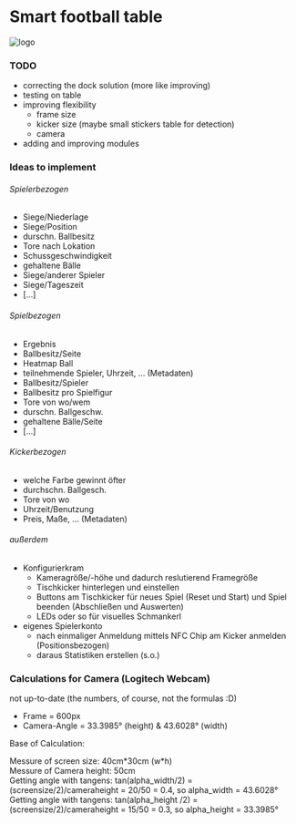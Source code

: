 # Smart football table

![logo](https://github.com/KingMus/smart-football-table/blob/master/SFT_Logo_small.png)

### TODO

* correcting the dock solution (more like improving)
* testing on table
* improving flexibility
    * frame size
    * kicker size (maybe small stickers table for detection)
    * camera
* adding and improving modules

### Ideas to implement

###### Spielerbezogen

* Siege/Niederlage
* Siege/Position
* durschn. Ballbesitz
* Tore nach Lokation
* Schussgeschwindigkeit
* gehaltene Bälle
* Siege/anderer Spieler
* Siege/Tageszeit
* [...]

###### Spielbezogen

* Ergebnis
* Ballbesitz/Seite
* Heatmap Ball
* teilnehmende Spieler, Uhrzeit, ... (Metadaten)
* Ballbesitz/Spieler
* Ballbesitz pro Spielfigur
* Tore von wo/wem
* durschn. Ballgeschw.
* gehaltene Bälle/Seite
* [...]

###### Kickerbezogen

* welche Farbe gewinnt öfter
* durchschn. Ballgesch.
* Tore von wo
* Uhrzeit/Benutzung
* Preis, Maße, ... (Metadaten)

###### außerdem

* Konfigurierkram
  * Kameragröße/-höhe und dadurch reslutierend Framegröße
  * Tischkicker hinterlegen und einstellen
  * Buttons am Tischkicker für neues Spiel (Reset und Start) und Spiel beenden (Abschließen und Auswerten)
  * LEDs oder so für visuelles Schmankerl
* eigenes Spielerkonto
  * nach einmaliger Anmeldung mittels NFC Chip am Kicker anmelden (Positionsbezogen)
  * daraus Statistiken erstellen (s.o.)

### Calculations for Camera (Logitech Webcam)

not up-to-date (the numbers, of course, not the formulas :D)

* Frame = 600px
* Camera-Angle = 33.3985° (height) & 43.6028° (width)

Base of Calculation:

Messure of screen size: 40cm\*30cm (w\*h) <br>
Messure of Camera height: 50cm <br>
Getting angle with tangens: tan(alpha_width/2) = (screensize/2)/cameraheight = 20/50 = 0.4, so alpha_width = 43.6028° <br>
Getting angle with tangens: tan(alpha_height /2) = (screensize/2)/cameraheight = 15/50 = 0.3, so alpha_height = 33.3985° <br>
